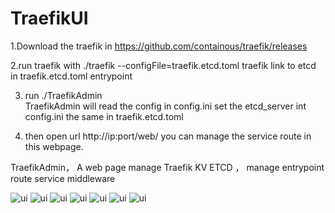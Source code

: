# TraefikUI
1.Download  the traefik in https://github.com/containous/traefik/releases

2.run traefik with  ./traefik --configFile=traefik.etcd.toml
  traefik link to etcd in traefik.etcd.toml entrypoint
  
3. run ./TraefikAdmin  
 TraefikAdmin will read the config in config.ini
 set the etcd_server int config.ini the same in traefik.etcd.toml
 
4. then open url http://ip:port/web/
   you can manage the service route in this webpage.
 

TraefikAdmin，
A web page manage Traefik KV ETCD ，
manage entrypoint route service middleware


![ui](https://github.com/zzxap/TraefikUI/blob/master/images/1.PNG)
![ui](https://github.com/zzxap/TraefikUI/blob/master/images/2.PNG)
![ui](https://github.com/zzxap/TraefikUI/blob/master/images/3.PNG)
![ui](https://github.com/zzxap/TraefikUI/blob/master/images/4.PNG)
![ui](https://github.com/zzxap/TraefikUI/blob/master/images/5.PNG)
![ui](https://github.com/zzxap/TraefikUI/blob/master/images/6.PNG)
![ui](https://github.com/zzxap/TraefikUI/blob/master/images/7.PNG)





